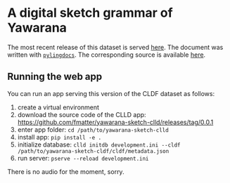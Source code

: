 # A digital sketch grammar of Yawarana

The most recent release of this dataset is served [here](https://fl.mt/yawarana-sketch).
The document was written with [`pylingdocs`](https://github.com/fmatter/pylingdocs/).
The corresponding source is available [here](https://github.com/fmatter/yawarana-sketch/releases/tag/0.0.2.draft).

## Running the web app
You can run an app serving this version of the CLDF dataset as follows:

1. create a virtual environment
2. download the source code of the CLLD app: https://github.com/fmatter/yawarana-sketch-clld/releases/tag/0.0.1
3. enter app folder: `cd /path/to/yawarana-sketch-clld`
2. install app: `pip install -e .`
3. initialize database: `clld initdb development.ini --cldf /path/to/yawarana-sketch-cldf/cldf/metadata.json`
4. run server: `pserve --reload development.ini`

There is no audio for the moment, sorry.
